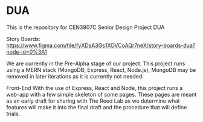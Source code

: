 # DUA
This is the repository for CEN3907C Senior Design Project DUA


Story Boards: 
https://www.figma.com/file/fyXDsA3Gs1XOVCoAQr7neX/story-boards-dua?node-id=0%3A1

We are currently in the Pre-Alpha stage of our project. This project runs using a
MERN stack (MongoDB, Express, React, Node.js), MongoDB may be removed in later 
iterations as it is currently not needed. 

Front-End
With the use of Express, React and Node, this project runs a web-app with a 
few simple skeleton of some pages. These pages are meant as an early draft
for sharing with The Reed Lab as we determine what features will make it 
into the final draft and the procedure that will define trials. 